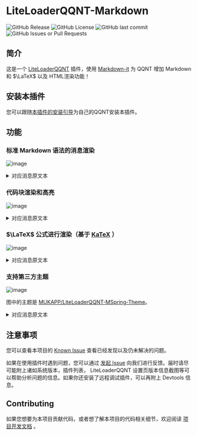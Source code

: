 # LiteLoaderQQNT-Markdown

![GitHub Release](https://img.shields.io/github/v/release/d0j1a1701/LiteLoaderQQNT-Markdown?style=for-the-badge&logo=github) ![GitHub License](https://img.shields.io/github/license/d0j1a1701/LiteLoaderQQNT-Markdown?style=for-the-badge&color=blue) ![GitHub last commit](https://img.shields.io/github/last-commit/d0j1a1701/LiteLoaderQQNT-Markdown?style=for-the-badge&logo=github)
 ![GitHub Issues or Pull Requests](https://img.shields.io/github/issues/d0j1a1701/LiteLoaderQQNT-Markdown?style=for-the-badge&color=rgb(50%2C180%2C50))


## 简介

这是一个 [LiteLoaderQQNT](https://github.com/mo-jinran/LiteLoaderQQNT) 插件，使用 [Markdown-it](https://github.com/markdown-it/markdown-it) 为 QQNT 增加 Markdown 和 $\LaTeX$ 以及 HTML渲染功能！

## 安装本插件

您可以跟随[本插件的安装引导](./docs/plug_install.md)为自己的QQNT安装本插件。

## 功能

### 标准 Markdown 语法的消息渲染

![image](https://github.com/d0j1a1701/LiteLoaderQQNT-Markdown/assets/61616918/41b9fa09-c888-4b06-822b-7384d3b05df6)

<details><summary>对应消息原文本</summary>

```markdown
## Normal

Normal test

Normal test with HTML Entities & " ' < > .

## List 

- List Item
- List Item

1. Ordered List
2. Ordered List

## Blockquote

> Test
>
>> Nested Test
```

</details>

### 代码块渲染和高亮


![image](https://github.com/d0j1a1701/LiteLoaderQQNT-Markdown/assets/61616918/22acdfa7-a033-4269-839c-04ca829f0a5a)

<details><summary>对应消息原文本</summary>

    ```javascript
    // Declare a function
    function myFunction() {
    document.getElementById("demo").innerHTML = "Hello World!";
    }

    // Call the function
    myFunction();
    ```

</details>

### $\LaTeX$ 公式进行渲染（基于 [KaTeX](https://katex.org/) ）

![image](https://github.com/d0j1a1701/LiteLoaderQQNT-Markdown/assets/61616918/343a74b7-1c35-46a6-af15-e5ad7eb82376)

<details><summary>对应消息原文本</summary>

    Inline LaTeX Here: $e^{i\pi} + 1 = 0$!

    LaTeX Block also available!

    $$
    \displaystyle \left( \sum_{k=1}^n a_k b_k \right)^2 \leq \left( \sum_{k=1}^n a_k^2 \right) \left( \sum_{k=1}^n b_k^2 \right)
    $$

</details>

### 支持第三方主题

![image](https://github.com/d0j1a1701/LiteLoaderQQNT-Markdown/assets/48874489/be3b2aff-e69d-4655-aab6-912632b9d51c)

图中的主题是 [MUKAPP/LiteLoaderQQNT-MSpring-Theme](https://github.com/MUKAPP/LiteLoaderQQNT-MSpring-Theme)。

<details><summary>对应消息原文本</summary>

    # Markdown test
    `inline code test`
    **加粗**~~删除~~__下划线__
    [这是个链](https://d0j1a1701.cc)
    $\LaTeX \color{red}{red text}$
    ```cpp
    #include <iostream>
    using namespace std;
    int main(){
        cout << "Meow" << endl;
        return 0;
    }
    ```
    > This is a quote test.

</details>

## 注意事项

您可以查看本项目的 [Known Issue](/docs/known_issue.md) 查看已经发现以及仍未解决的问题。

如果在使用插件时遇到问题，您可以通过 [发起 Issue](https://github.com/d0j1a1701/LiteLoaderQQNT-Markdown/issues/new) 向我们进行反馈。届时请尽可能附上诸如系统版本，插件列表， LiteLoaderQQNT 设置页版本信息截图等可以帮助分析问题的信息。如果你还安装了远程调试插件，可以再附上 Devtools 信息。

## Contributing

如果您想要为本项目贡献代码，或者想了解本项目的代码相关细节，欢迎阅读 [项目开发文档](/docs/dev/renderer.md) 。